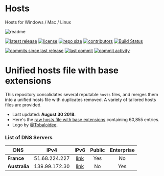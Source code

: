 # Hosts
Hosts for Windows / Mac / Linux

![readme](https://user-images.githubusercontent.com/36028424/40330477-9df2c2e0-5d7f-11e8-8ac8-511d719a5eae.png)

[![latest release](https://img.shields.io/github/release/StevenBlack/hosts.svg)](https://github.com/StevenBlack/hosts/releases)
[![license](https://img.shields.io/github/license/StevenBlack/hosts.svg)](https://github.com/StevenBlack/hosts/blob/master/license.txt)
[![repo size](https://img.shields.io/github/repo-size/StevenBlack/hosts.svg)](https://github.com/StevenBlack/hosts)
[![contributors](https://img.shields.io/github/contributors/StevenBlack/hosts.svg)](https://github.com/StevenBlack/hosts/graphs/contributors)
[![Build Status](https://travis-ci.org/StevenBlack/hosts.svg?branch=master)](https://travis-ci.org/StevenBlack/hosts)

[![commits since last release](https://img.shields.io/github/commits-since/StevenBlack/hosts/latest.svg)](https://github.com/StevenBlack/hosts/commits/master)
[![last commit](https://img.shields.io/github/last-commit/StevenBlack/hosts.svg)](https://github.com/StevenBlack/hosts/commits/master)
[![commit activity](https://img.shields.io/github/commit-activity/y/StevenBlack/hosts.svg)](https://github.com/StevenBlack/hosts/commits/master)


# Unified hosts file with base extensions

This repository consolidates several reputable `hosts` files, and merges them
into a unified hosts file with duplicates removed.  A variety of tailored hosts files are provided.

* Last updated: **August 30 2018**.
* Here's the [raw hosts file with base extensions](https://raw.githubusercontent.com/StevenBlack/hosts/master/hosts) containing 60,855 entries.
* Logo by [@Tobaloidee](https://github.com/Tobaloidee).


### List of DNS Servers

DNS | IPv4 | IPv6 | Public | Enterprise
---------------- |:------:|:---------:|:--------------:|:-------------:
**France** | 51.68.224.227 | [link](http://51.68.224.227/) | Yes | No
**Australia** | 139.99.172.30 | [link](http://139.99.172.30/) | No | Yes
